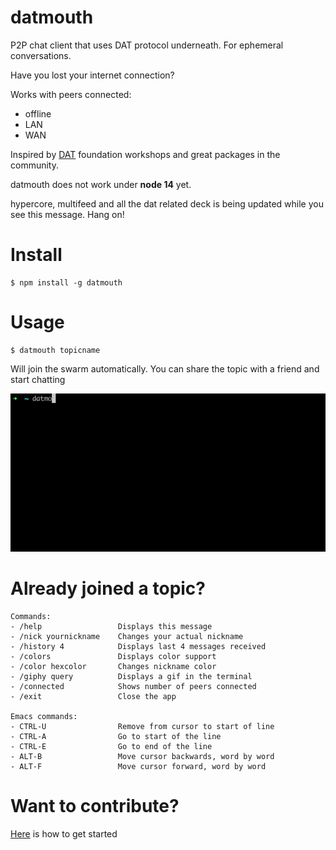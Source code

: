 # datmouth

P2P chat client that uses DAT protocol underneath. For ephemeral conversations.

Have you lost your internet connection? 

Works with peers connected:
- offline
- LAN
- WAN

Inspired by [DAT](https://dat.foundation/) foundation workshops and great packages in the community.

datmouth does not work under **node 14** yet.

hypercore, multifeed and all the dat related deck is being updated while you see this message. Hang on!

# Install

```
$ npm install -g datmouth
```

# Usage

```
$ datmouth topicname
```

Will join the swarm automatically. You can share the topic with a friend and start chatting

![](datmouth.gif)

# Already joined a topic?

```
Commands:
- /help                 Displays this message
- /nick yournickname    Changes your actual nickname
- /history 4            Displays last 4 messages received
- /colors               Displays color support
- /color hexcolor       Changes nickname color
- /giphy query          Displays a gif in the terminal
- /connected            Shows number of peers connected
- /exit                 Close the app

Emacs commands:
- CTRL-U                Remove from cursor to start of line
- CTRL-A                Go to start of the line
- CTRL-E                Go to end of the line
- ALT-B                 Move cursor backwards, word by word
- ALT-F                 Move cursor forward, word by word
```

# Want to contribute?

[Here](docs/devs.md) is how to get started